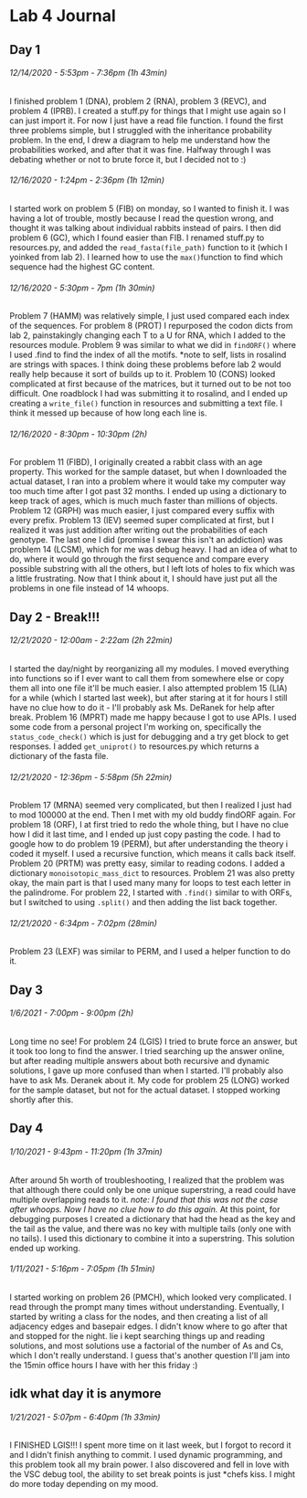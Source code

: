 # Lab 4 Journal

## Day 1

###### 12/14/2020 - 5:53pm - 7:36pm (1h 43min)

I finished problem 1 (DNA), problem 2 (RNA), problem 3 (REVC), and problem 4 (IPRB). I created a stuff.py for things that I might use again so I can just import it. For now I just have a read file function. I found the first three problems simple, but I struggled with the inheritance probability problem. In the end, I drew a diagram to help me understand how the probabilities worked, and after that it was fine. Halfway through I was debating whether or not to brute force it, but I decided not to :)

###### 12/16/2020 - 1:24pm - 2:36pm (1h 12min)

I started work on problem 5 (FIB) on monday, so I wanted to finish it. I was having a lot of trouble, mostly because I read the question wrong, and thought it was talking about individual rabbits instead of pairs. I then did problem 6 (GC), which I found easier than FIB. I renamed stuff.py to resources.py, and added  the `read_fasta(file_path)` function to it (which I yoinked from lab 2). I learned how to use the `max()`function to find which sequence had the highest GC content.

###### 12/16/2020 - 5:30pm - 7pm (1h 30min)

Problem 7 (HAMM) was relatively simple, I just used compared each index of the sequences. For problem 8 (PROT) I repurposed the codon dicts from lab 2, painstakingly changing each T to a U for RNA, which I added to the resources module. Problem 9 was similar to what we did in `findORF()` where I used .find to find the index of all the motifs. *note to self, lists in rosalind are strings with spaces. I think doing these problems before lab 2 would really help because it sort of builds up to it. Problem 10 (CONS) looked complicated at first because of the matrices, but it turned out to be not too difficult. One roadblock I had was submitting it to rosalind, and I ended up creating a `write_file()` function in resources and submitting a text file. I think it messed up because of how long each line is.

###### 12/16/2020 - 8:30pm - 10:30pm (2h)

For problem 11 (FIBD), I originally created a rabbit class with an age property. This worked for the sample dataset, but when I downloaded the actual dataset, I ran into a problem where it would take my computer way too much time after I got past 32 months. I ended up using a dictionary to keep track of ages, which is much much faster than millions of objects. Problem 12 (GRPH) was much easier, I just compared every suffix with every prefix. Problem 13 (IEV) seemed super complicated at first, but I realized it was just addition after writing out the probabilities of each genotype. The last one I did (promise I swear this isn't an addiction) was problem 14 (LCSM), which for me was debug heavy. I had an idea of what to do, where it would go through the first sequence and compare every possible substring with all the others, but I left lots of holes to fix which was a little frustrating. Now that I think about it, I should have just put all the problems in one file instead of 14 whoops.

## Day 2 - Break!!!

###### 12/21/2020 - 12:00am - 2:22am (2h 22min)

I started the day/night by reorganizing all my modules. I moved everything into functions so if I ever want to call them from somewhere else or copy them all into one file it'll be much easier. I also attempted problem 15 (LIA) for a while (which I started last week), but after staring at it for hours I still have no clue how to do it - I'll probably ask Ms. DeRanek for help after break. Problem 16 (MPRT) made me happy because I got to use APIs. I used some code from a personal project I'm working on, specifically the `status_code_check()` which is just for debugging and a try get block to get responses. I added `get_uniprot()` to resources.py which returns a dictionary of the fasta file.

###### 12/21/2020 - 12:36pm - 5:58pm (5h 22min)

Problem 17 (MRNA) seemed very complicated, but then I realized I just had to mod 100000 at the end. Then I met with my old buddy findORF again. For problem 18 (ORF), I at first tried to redo the whole thing, but I have no clue how I did it last time, and I ended up just copy pasting the code. I had to google how to do problem 19 (PERM), but after understanding the theory i coded it myself. I used a recursive function, which means it calls back itself. Problem 20 (PRTM) was pretty easy, similar to reading codons. I added a dictionary `monoisotopic_mass_dict` to resources. Problem 21 was also pretty okay, the main part is that I used many many for loops to test each letter in the palindrome. For problem 22, I started with `.find()` similar to with ORFs, but I switched to using `.split()` and then adding the list back together.

###### 12/21/2020 - 6:34pm - 7:02pm (28min)

Problem 23 (LEXF) was similar to PERM, and I used a helper function to do it.

## Day 3

###### 1/6/2021 - 7:00pm - 9:00pm (2h)

Long time no see! For problem 24 (LGIS) I tried to brute force an answer, but it took too long to find the answer. I tried searching up the answer online, but after reading multiple answers about both recursive and dynamic solutions, I gave up more confused than when I started. I'll probably also have to ask Ms. Deranek about it. My code for problem 25 (LONG) worked for the sample dataset, but not for the actual dataset. I stopped working shortly after this.

## Day 4

###### 1/10/2021 - 9:43pm - 11:20pm (1h 37min)

After around 5h worth of troubleshooting, I realized that the problem was that although there could only be one unique superstring, a read could have multiple overlapping reads to it. *note: I found that this was not the case after whoops. Now I have no clue how to do this again.* At this point, for debugging purposes I created a dictionary that had the head as the key and the tail as the value, and there was no key with multiple tails (only one with no tails). I used this dictionary to combine it into a superstring. This solution ended up working.

###### 1/11/2021 - 5:16pm - 7:05pm (1h 51min)

I started working on problem 26 (PMCH), which looked very complicated. I read through the prompt many times without understanding. Eventually, I started by writing a class for the nodes, and then creating a list of all adjacency edges and basepair edges. I didn't know where to go after that and stopped for the night. lie i kept searching things up and reading solutions, and most solutions use a factorial of the number of As and Cs, which I don't really understand. I guess that's another question I'll jam into the 15min office hours I have with her this friday :)

## idk what day it is anymore

###### 1/21/2021 - 5:07pm - 6:40pm (1h 33min)

I FINISHED LGIS!!! I spent more time on it last week, but I forgot to record it and I didn't finish anything to commit. I used dynamic programming, and this problem took all my brain power. I also discovered and fell in love with the VSC debug tool, the ability to set break points is just *chefs kiss. I might do more today depending on my mood.
